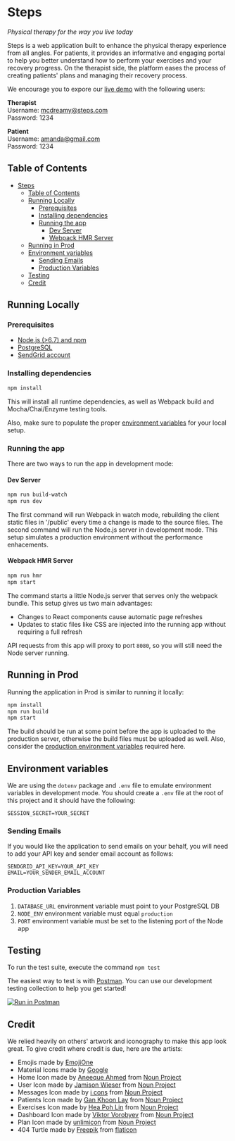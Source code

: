 # Steps 

_Physical therapy for the way you live today_

Steps is a web application built to enhance the physical therapy experience from all angles. For patients, it provides an informative and engaging portal to help you better understand how to perform your exercises and your recovery progress. On the therapist side, the platform eases the process of creating patients' plans and managing their recovery process.

We encourage you to expore our [live demo](https://steps-app.herokuapp.com/) with the following users:  

**Therapist**  
Username: mcdreamy@steps.com  
Password: 1234  

**Patient**  
Username: amanda@gmail.com  
Password: 1234 


## Table of Contents
- [Steps](#steps)
  * [Table of Contents](#table-of-contents)
  * [Running Locally](#running-locally)
    + [Prerequisites](#prerequisites)
    + [Installing dependencies](#installing-dependencies)
    + [Running the app](#running-the-app)
      - [Dev Server](#dev-server)
      - [Webpack HMR Server](#webpack-hmr-server)
  * [Running in Prod](#running-in-prod)
  * [Environment variables](#environment-variables)
    + [Sending Emails](#sending-emails)
    + [Production Variables](#production-variables)
  * [Testing](#testing)
  * [Credit](#credit)

## Running Locally

### Prerequisites
- [Node.js (>6.7) and npm](https://nodejs.org/en/)
- [PostgreSQL](https://www.postgresql.org/)
- [SendGrid account](https://app.sendgrid.com/)

### Installing dependencies

```sh
npm install
```

This will install all runtime dependencies, as well as Webpack build and Mocha/Chai/Enzyme testing tools.

Also, make sure to populate the proper [environment variables](#environment-variables) for your local setup.

### Running the app

There are two ways to run the app in development mode:

#### Dev Server

```sh
npm run build-watch
npm run dev
```

The first command will run Webpack in watch mode, rebuilding the client static files in '/public' every time a change is made to the source files. The second command will run the Node.js server in development mode. This setup simulates a production environment without the performance enhacements.

#### Webpack HMR Server

```sh
npm run hmr
npm start
```

The command starts a little Node.js server that serves only the webpack bundle. This setup gives us two main advantages:

- Changes to React components cause automatic page refreshes
- Updates to static files like CSS are injected into the running app without requiring a full refresh

API requests from this app will proxy to port `8080`, so you will still need the Node server running.

## Running in Prod

Running the application in Prod is similar to running it locally:

```sh
npm install
npm run build
npm start
```

The build should be run at some point before the app is uploaded to the production server, otherwise the build files must be uploaded as well. Also, consider the [production environment variables](#production-variables) required here.

## Environment variables

We are using the `dotenv` package and `.env` file to emulate environment variables in development mode. You should create a `.env` file at the root of this project and it should have the following:

```
SESSION_SECRET=YOUR_SECRET
```

### Sending Emails

If you would like the application to send emails on your behalf, you will need to add your API key and sender email account as follows:

```
SENDGRID_API_KEY=YOUR_API_KEY
EMAIL=YOUR_SENDER_EMAIL_ACCOUNT
```

### Production Variables

1. `DATABASE_URL` environment variable must point to your PostgreSQL DB
1. `NODE_ENV` environment variable must equal `production`
1. `PORT` environment variable must be set to the listening port of the Node app

## Testing

To run the test suite, execute the command `npm test`

The easiest way to test is with [Postman](https://www.getpostman.com/). You can use our development testing
collection to help you get started!

[![Run in Postman](https://run.pstmn.io/button.svg)](https://app.getpostman.com/run-collection/b679dd0210a9500f7fef)

## Credit

We relied heavily on others' artwork and iconography to make this app look great. To give credit where credit is due, here are the artists:

- Emojis made by [EmojiOne](http://emojione.com/)
- Material Icons made by [Google](https://material.io/icons/)
- Home Icon made by [Aneeque Ahmed](https://thenounproject.com/aneeque) from [Noun Project](https://thenounproject.com/term/home-sweet-home/720520/)
- User Icon made by [Jamison Wieser](https://thenounproject.com/jamison) from [Noun Project](https://thenounproject.com/term/user-account/642902/)
- Messages Icon made by [i cons](https://thenounproject.com/ahmad102) from [Noun Project](https://thenounproject.com/term/messages/680439/)
- Patients Icon made by [Gan Khoon Lay](https://thenounproject.com/leremy) from [Noun Project](https://thenounproject.com/term/man-stretching-on-floor/637472/)
- Exercises Icon made by [Hea Poh Lin](https://thenounproject.com/charlenehea) from [Noun Project](https://thenounproject.com/term/dumbbell/589747/)
- Dashboard Icon made by [Viktor Vorobyev](https://thenounproject.com/vityavorobyev) from [Noun Project](https://thenounproject.com/term/car-dashboard/572825/)
- Plan Icon made by [unlimicon](https://thenounproject.com/unlimicon) from [Noun Project](https://thenounproject.com/term/list/638134/)
- 404 Turtle made by [Freepik](http://www.flaticon.com/authors/freepik) from [flaticon](http://www.flaticon.com/free-icon/turtle_170464)
